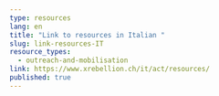 ```yaml
---
type: resources
lang: en
title: "Link to resources in Italian "
slug: link-resources-IT
resource_types:
  - outreach-and-mobilisation
link: https://www.xrebellion.ch/it/act/resources/
published: true
---
```

